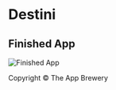 # Destini

## Finished App
![Finished App](https://github.com/londonappbrewery/Images/blob/master/Destini.gif)



Copyright © The App Brewery

